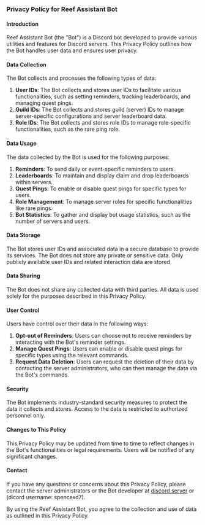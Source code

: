 ### Privacy Policy for Reef Assistant Bot

#### Introduction
Reef Assistant Bot (the "Bot") is a Discord bot developed to provide various utilities and features for Discord servers. This Privacy Policy outlines how the Bot handles user data and ensures user privacy.

#### Data Collection
The Bot collects and processes the following types of data:
1. **User IDs**: The Bot collects and stores user IDs to facilitate various functionalities, such as setting reminders, tracking leaderboards, and managing quest pings.
2. **Guild IDs**: The Bot collects and stores guild (server) IDs to manage server-specific configurations and server leaderboard data.
3. **Role IDs**: The Bot collects and stores role IDs to manage role-specific functionalities, such as the rare ping role.

#### Data Usage
The data collected by the Bot is used for the following purposes:
1. **Reminders**: To send daily or event-specific reminders to users.
2. **Leaderboards**: To maintain and display claim and drop leaderboards within servers.
3. **Quest Pings**: To enable or disable quest pings for specific types for users.
4. **Role Management**: To manage server roles for specific functionalities like rare pings.
5. **Bot Statistics**: To gather and display bot usage statistics, such as the number of servers and users.

#### Data Storage
The Bot stores user IDs and associated data in a secure database to provide its services. The Bot does not store any private or sensitive data. Only publicly available user IDs and related interaction data are stored.

#### Data Sharing
The Bot does not share any collected data with third parties. All data is used solely for the purposes described in this Privacy Policy.

#### User Control
Users have control over their data in the following ways:
1. **Opt-out of Reminders**: Users can choose not to receive reminders by interacting with the Bot's reminder settings.
2. **Manage Quest Pings**: Users can enable or disable quest pings for specific types using the relevant commands.
3. **Request Data Deletion**: Users can request the deletion of their data by contacting the server administrators, who can then manage the data via the Bot's commands.

#### Security
The Bot implements industry-standard security measures to protect the data it collects and stores. Access to the data is restricted to authorized personnel only.

#### Changes to This Policy
This Privacy Policy may be updated from time to time to reflect changes in the Bot's functionalities or legal requirements. Users will be notified of any significant changes.

#### Contact
If you have any questions or concerns about this Privacy Policy, please contact the server administrators or the Bot developer at [discord server](https://discord.gg/DxHdKSeUGy) or (dicord username: spencexd7).

By using the Reef Assistant Bot, you agree to the collection and use of data as outlined in this Privacy Policy.
